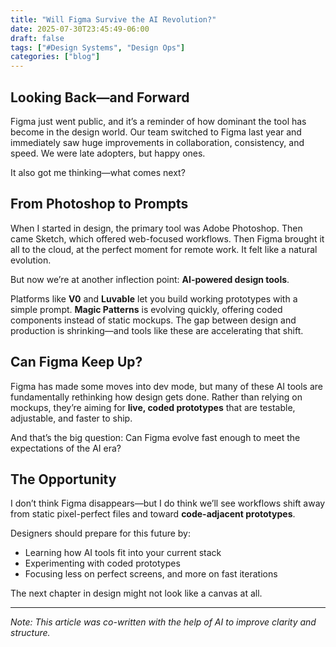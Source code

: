 ```yaml
---
title: "Will Figma Survive the AI Revolution?"
date: 2025-07-30T23:45:49-06:00
draft: false
tags: ["#Design Systems", "Design Ops"]
categories: ["blog"]
---
```


## Looking Back—and Forward

Figma just went public, and it’s a reminder of how dominant the tool has become in the design world. Our team switched to Figma last year and immediately saw huge improvements in collaboration, consistency, and speed. We were late adopters, but happy ones.

It also got me thinking—what comes next?

## From Photoshop to Prompts

When I started in design, the primary tool was Adobe Photoshop. Then came Sketch, which offered web-focused workflows. Then Figma brought it all to the cloud, at the perfect moment for remote work. It felt like a natural evolution.

But now we’re at another inflection point: **AI-powered design tools**.

Platforms like **V0** and **Luvable** let you build working prototypes with a simple prompt. **Magic Patterns** is evolving quickly, offering coded components instead of static mockups. The gap between design and production is shrinking—and tools like these are accelerating that shift.

## Can Figma Keep Up?

Figma has made some moves into dev mode, but many of these AI tools are fundamentally rethinking how design gets done. Rather than relying on mockups, they’re aiming for **live, coded prototypes** that are testable, adjustable, and faster to ship.

And that’s the big question: Can Figma evolve fast enough to meet the expectations of the AI era?

## The Opportunity

I don’t think Figma disappears—but I do think we’ll see workflows shift away from static pixel-perfect files and toward **code-adjacent prototypes**.

Designers should prepare for this future by:
- Learning how AI tools fit into your current stack
- Experimenting with coded prototypes
- Focusing less on perfect screens, and more on fast iterations

The next chapter in design might not look like a canvas at all.

---

*Note: This article was co-written with the help of AI to improve clarity and structure.*
